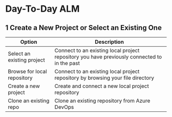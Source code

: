 # Day-To-Day ALM

## 1 Create a New Project or Select an Existing One

| Option                      | Description                                                  |
| --------------------------- | ------------------------------------------------------------ |
| Select an existing project  | Connect to an existing local project repository you have previously connected to in the past |
| Browse for local repository | Connect to an existing local project repository by browsing your file directory |
| Create a new project        | Create and connect a new local project repository            |
| Clone an existing repo      | Clone an existing repository from Azure DevOps               |


